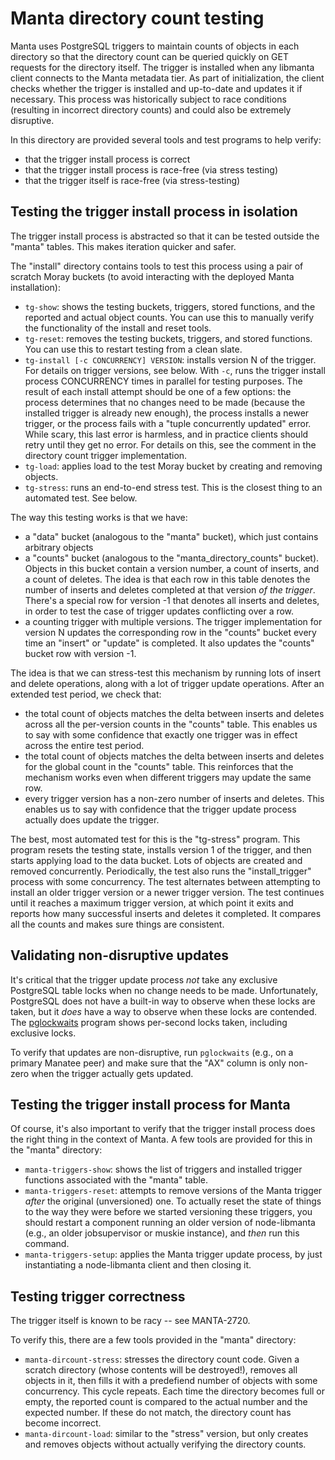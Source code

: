 <!--
    This Source Code Form is subject to the terms of the Mozilla Public
    License, v. 2.0. If a copy of the MPL was not distributed with this
    file, You can obtain one at http://mozilla.org/MPL/2.0/.
-->

<!--
    Copyright (c) 2015, Joyent, Inc.
-->

# Manta directory count testing

Manta uses PostgreSQL triggers to maintain counts of objects in each directory
so that the directory count can be queried quickly on GET requests for the
directory itself.  The trigger is installed when any libmanta client connects to
the Manta metadata tier.  As part of initialization, the client checks whether
the trigger is installed and up-to-date and updates it if necessary.  This
process was historically subject to race conditions (resulting in incorrect
directory counts) and could also be extremely disruptive.

In this directory are provided several tools and test programs to help verify:

* that the trigger install process is correct
* that the trigger install process is race-free (via stress testing)
* that the trigger itself is race-free (via stress-testing)


## Testing the trigger install process in isolation

The trigger install process is abstracted so that it can be tested outside the
"manta" tables.  This makes iteration quicker and safer.

The "install" directory contains tools to test this process using a pair of
scratch Moray buckets (to avoid interacting with the deployed Manta
installation):

* `tg-show`: shows the testing buckets, triggers, stored functions, and the
  reported and actual object counts.  You can use this to manually verify the
  functionality of the install and reset tools.
* `tg-reset`: removes the testing buckets, triggers, and stored functions.  You
  can use this to restart testing from a clean slate.
* `tg-install [-c CONCURRENCY] VERSION`: installs version N of the trigger.
  For details on trigger versions, see below.  With `-c`, runs the trigger
  install process CONCURRENCY times in parallel for testing purposes.
  The result of each install attempt should be one of a few options: the process
  determines that no changes need to be made (because the installed trigger is
  already new enough), the process installs a newer trigger, or the process
  fails with a "tuple concurrently updated" error.  While scary, this last error
  is harmless, and in practice clients should retry until they get no error.
  For details on this, see the comment in the directory count trigger
  implementation.
* `tg-load`: applies load to the test Moray bucket by creating and removing
  objects.
* `tg-stress`: runs an end-to-end stress test.  This is the closest thing to an
  automated test.  See below.

The way this testing works is that we have:

* a "data" bucket (analogous to the "manta" bucket), which just contains
  arbitrary objects
* a "counts" bucket (analogous to the "manta\_directory\_counts" bucket).
  Objects in this bucket contain a version number, a count of inserts, and a
  count of deletes.  The idea is that each row in this table denotes the number
  of inserts and deletes completed at that version _of the trigger_.  There's a
  special row for version -1 that denotes all inserts and deletes, in order to
  test the case of trigger updates conflicting over a row.
* a counting trigger with multiple versions.  The trigger implementation for
  version N updates the corresponding row in the "counts" bucket every time an
  "insert" or "update" is completed.  It also updates the "counts" bucket row
  with version -1.

The idea is that we can stress-test this mechanism by running lots of insert and
delete operations, along with a lot of trigger update operations.  After an
extended test period, we check that:

* the total count of objects matches the delta between inserts and deletes
  across all the per-version counts in the "counts" table.  This enables us to
  say with some confidence that exactly one trigger was in effect across the
  entire test period.
* the total count of objects matches the delta between inserts and deletes for
  the global count in the "counts" table.  This reinforces that the mechanism
  works even when different triggers may update the same row.
* every trigger version has a non-zero number of inserts and deletes.  This
  enables us to say with confidence that the trigger update process actually
  does update the trigger.

The best, most automated test for this is the "tg-stress" program.  This program
resets the testing state, installs version 1 of the trigger, and then starts
applying load to the data bucket.  Lots of objects are created and removed
concurrently.  Periodically, the test also runs the "install\_trigger" process
with some concurrency.  The test alternates between attempting to install an
older trigger version or a newer trigger version.  The test continues until it
reaches a maximum trigger version, at which point it exits and reports how many
successful inserts and deletes it completed.  It compares all the counts and
makes sure things are consistent.


## Validating non-disruptive updates

It's critical that the trigger update process _not_ take any exclusive
PostgreSQL table locks when no change needs to be made.  Unfortunately,
PostgreSQL does not have a built-in way to observe when these locks are taken,
but it _does_ have a way to observe when these locks are contended.  The
[pglockwaits](https://github.com/joyent/pgsqlstat) program shows per-second
locks taken, including exclusive locks.

To verify that updates are non-disruptive, run `pglockwaits` (e.g., on a
primary Manatee peer) and make sure that the "AX" column is only non-zero when
the trigger actually gets updated.


## Testing the trigger install process for Manta

Of course, it's also important to verify that the trigger install process does
the right thing in the context of Manta.  A few tools are provided for this in
the "manta" directory:

* `manta-triggers-show`: shows the list of triggers and installed trigger
  functions associated with the "manta" table.
* `manta-triggers-reset`: attempts to remove versions of the Manta trigger
  _after_ the original (unversioned) one.  To actually reset the state of things
  to the way they were before we started versioning these triggers, you should
  restart a component running an older version of node-libmanta (e.g., an older
  jobsupervisor or muskie instance), and _then_ run this command.
* `manta-triggers-setup`: applies the Manta trigger update process, by just
  instantiating a node-libmanta client and then closing it.


## Testing trigger correctness

The trigger itself is known to be racy -- see MANTA-2720.

To verify this, there are a few tools provided in the "manta" directory:

* `manta-dircount-stress`: stresses the directory count code.  Given a scratch
  directory (whose contents will be destroyed!), removes all objects in it, then
  fills it with a predefiend number of objects with some concurrency.  This
  cycle repeats.  Each time the directory becomes full or empty, the reported
  count is compared to the actual number and the expected number.  If these do
  not match, the directory count has become incorrect.
* `manta-dircount-load`: similar to the "stress" version, but only creates and
  removes objects without actually verifying the directory counts.
